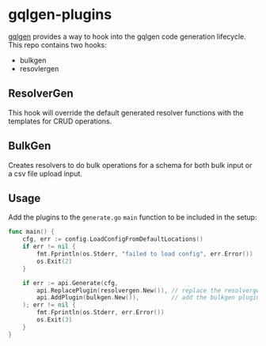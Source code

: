 # gqlgen-plugins

[gqlgen](https://gqlgen.com/reference/plugins/) provides a way to hook into the gqlgen code generation lifecycle. This repo contains two hooks: 
- bulkgen
- resovlergen

## ResolverGen

This hook will override the default generated resolver functions with the templates for CRUD operations. 

## BulkGen

Creates resolvers to do bulk operations for a schema for both bulk input or a csv file upload input.

## Usage

Add the plugins to the `generate.go` `main` function to be included in the setup:

```go
func main() {
	cfg, err := config.LoadConfigFromDefaultLocations()
	if err != nil {
		fmt.Fprintln(os.Stderr, "failed to load config", err.Error())
		os.Exit(2)
	}

	if err := api.Generate(cfg,
		api.ReplacePlugin(resolvergen.New()), // replace the resolvergen plugin
		api.AddPlugin(bulkgen.New()),         // add the bulkgen plugin
	); err != nil {
		fmt.Fprintln(os.Stderr, err.Error())
		os.Exit(3)
	}
}
```

